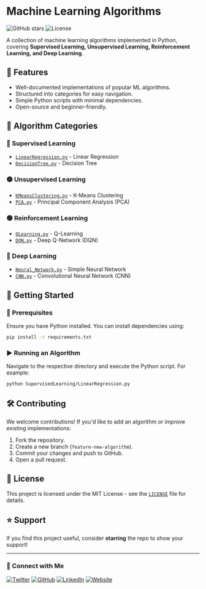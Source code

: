 # Machine Learning Algorithms

![GitHub stars](https://img.shields.io/github/stars/tom-boyle/ML-Algorithms?style=social)
![License](https://img.shields.io/github/license/tom-boyle/ML-Algorithms)

A collection of machine learning algorithms implemented in Python, covering **Supervised Learning, Unsupervised Learning, Reinforcement Learning, and Deep Learning**.

## 🚀 Features
- Well-documented implementations of popular ML algorithms.
- Structured into categories for easy navigation.
- Simple Python scripts with minimal dependencies.
- Open-source and beginner-friendly.

## 📂 Algorithm Categories

### 🔵 Supervised Learning
- [`LinearRegression.py`](SupervisedLearning/LinearRegression.py) - Linear Regression
- [`DecisionTree.py`](SupervisedLearning/DecisionTree.py) - Decision Tree

### 🟡 Unsupervised Learning
- [`KMeansClustering.py`](UnsupervisedLearning/KMeansClustering.py) - K-Means Clustering
- [`PCA.py`](UnsupervisedLearning/PCA.py) - Principal Component Analysis (PCA)

### 🟢 Reinforcement Learning
- [`QLearning.py`](ReinforcementLearning/QLearning.py) - Q-Learning
- [`DQN.py`](ReinforcementLearning/DQN.py) - Deep Q-Network (DQN)

### 🔴 Deep Learning
- [`Neural_Network.py`](DeepLearning/Neural_Network.py) - Simple Neural Network
- [`CNN.py`](DeepLearning/CNN.py) - Convolutional Neural Network (CNN)

## 📌 Getting Started

### 🔧 Prerequisites
Ensure you have Python installed. You can install dependencies using:
```bash
pip install -r requirements.txt
```

### ▶ Running an Algorithm
Navigate to the respective directory and execute the Python script. For example:
```bash
python SupervisedLearning/LinearRegression.py
```

## 🛠 Contributing
We welcome contributions! If you'd like to add an algorithm or improve existing implementations:
1. Fork the repository.
2. Create a new branch (`feature-new-algorithm`).
3. Commit your changes and push to GitHub.
4. Open a pull request.

## 📜 License
This project is licensed under the MIT License - see the [`LICENSE`](LICENSE) file for details.

## ⭐ Support
If you find this project useful, consider **starring** the repo to show your support!

---

### 📢 Connect with Me
[![Twitter](https://img.shields.io/badge/Twitter-@tomlikestocode-1DA1F2?style=flat-square&logo=twitter&logoColor=white)](https://twitter.com/tomlikestocode)
[![GitHub](https://img.shields.io/badge/GitHub-TomBoyle-24292F?style=flat-square&logo=github&logoColor=white)](https://github.com/tom-boyle)
[![LinkedIn](https://img.shields.io/badge/LinkedIn-TomBoyle-0A66C2?style=flat-square&logo=linkedin&logoColor=white)](https://www.linkedin.com/in/tom-boyle-au/)
[![Website](https://img.shields.io/badge/Website-tomboyle.dev-FF5722?style=flat-square&logo=google-chrome&logoColor=white)](https://tomboyle.io)
